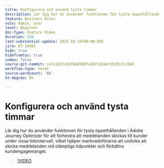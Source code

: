 ```yaml
---
title: Konfigurera och använd tysta timmar
description: Lär dig hur du använder funktionen för tysta öppethållanden i Adobe Journey Optimizer för att förhindra att meddelanden (SMS, e-post, push, whatsApp) skickas till kunder under angivna tidsperioder, vilket hjälper marknadsförare att undvika att skicka meddelanden vid rätt tidpunkt och förbättrar kundengagemanget.
feature: Business Rules
role: Admin, User
level: Beginner
doc-type: Feature Video
duration: 158
last-substantial-update: 2025-10-15T00:00:00Z
jira: KT-19403
hide: true
hidefromtoc: true
index: false
source-git-commit: ce7c2d27c03f648960fa287120a6c552913c1568
workflow-type: tm+mt
source-wordcount: '86'
ht-degree: 0%

---
```



# Konfigurera och använd tysta timmar

Lär dig hur du använder funktionen för tysta öppethållanden i Adobe Journey Optimizer för att förhindra att meddelanden skickas till kunder under vissa tidsintervall, vilket hjälper marknadsförarna att undvika att skicka meddelanden vid olämpliga tidpunkter och förbättra kundengagemanget.

>[!VIDEO](https://video.tv.adobe.com/v/3475851/?learn=on&enablevpops)
